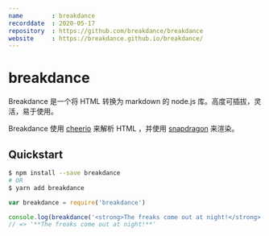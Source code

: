 ```yaml
---
name        : breakdance
recorddate  : 2020-05-17
repository  : https://github.com/breakdance/breakdance
website     : https://breakdance.github.io/breakdance/
---
```


# breakdance

Breakdance 是一个将 HTML 转换为 markdown 的 node.js 库。高度可插拔，灵活，易于使用。

Breakdance 使用 [cheerio] 来解析 HTML ，并使用 [snapdragon] 来渲染。

[cheerio]: <https://github.com/cheeriojs/cheerio>
[snapdragon]: <https://github.com/here-be/snapdragon>

## Quickstart

```sh
$ npm install --save breakdance
# OR
$ yarn add breakdance
```

```js
var breakdance = require('breakdance')

console.log(breakdance('<strong>The freaks come out at night!</strong>'))
// => '**The freaks come out at night!**'
```
